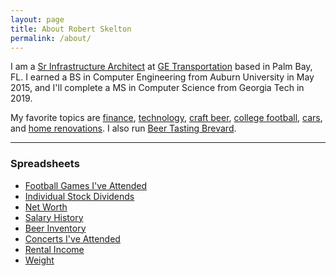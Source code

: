 ```yaml
---
layout: page
title: About Robert Skelton
permalink: /about/
---
```


I am a [Sr Infrastructure Architect](https://www.linkedin.com/in/robertjskelton/) at [GE Transportation](https://www.getransportation.com) based in Palm Bay, FL. I earned a BS in Computer Engineering from Auburn University in May 2015, and I'll complete a MS in Computer Science from Georgia Tech in  2019.  

My favorite topics are [finance](https://rskelton.com/category/finance/), [technology](https://rskelton.com/category/tech/), [craft beer](beertastingbrevard.com), [college football](https://rskelton.com/football), [cars](https://rskelton.com/category/cars/), and [home renovations](https://rskelton.com/category/renovations/). I also run [Beer Tasting Brevard](https://beertastingbrevard.com).

----
### Spreadsheets
* [Football Games I've Attended](https://rskelton.com/football)
* [Individual Stock Dividends](https://rskelton.com/dividends)
* [Net Worth](https://rskelton.com/nw)
* [Salary History](https://rskelton.com/salary-history)
* [Beer Inventory](https://beertastingbrevard.com/beer.html)
* [Concerts I've Attended](https://rskelton.com/concerts)
* [Rental Income](https://rskelton.com/rent)
* [Weight](https://rskelton.com/weight)
